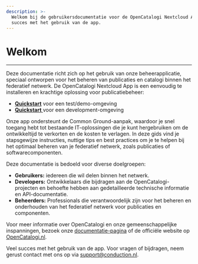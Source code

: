 ```yaml
---
description: >-
  Welkom bij de gebruikersdocumentatie voor de OpenCatalogi Nextcloud App. Veel
  succes met het gebruik van de app.
---
```


# Welkom

***

Deze documentatie richt zich op het gebruik van onze beheerapplicatie, speciaal ontworpen voor het beheren van publicaties en catalogi binnen het federatief netwerk. De OpenCatalogi Nextcloud App is een eenvoudig te installeren en krachtige oplossing voor publicatiebeheer:

* [**Quickstart**](installatie/instructies.md) voor een test/demo-omgeving
* [**Quickstart** ](developers/installatie-van-nextcloud-development-omgeving.md)voor een development-omgeving

Onze app ondersteunt de Common Ground-aanpak, waardoor je snel toegang hebt tot bestaande IT-oplossingen die je kunt hergebruiken om de ontwikkeltijd te verkorten en de kosten te verlagen. In deze gids vind je stapsgewijze instructies, nuttige tips en best practices om je te helpen bij het optimaal beheren van je federatief netwerk, zoals publicaties of softwarecomponenten.

Deze documentatie is bedoeld voor diverse doelgroepen:

* **Gebruikers:** iedereen die wil delen binnen het netwerk.
* **Developers:** Ontwikkelaars die bijdragen aan de OpenCatalogi-projecten en behoefte hebben aan gedetailleerde technische informatie en API-documentatie.
* **Beheerders:** Professionals die verantwoordelijk zijn voor het beheren en onderhouden van het federatief netwerk voor publicaties en componenten.

Voor meer informatie over OpenCatalogi en onze gemeenschappelijke inspanningen, bezoek onze [documentatie-pagina](https://documentatie.opencatalogi.nl) of de officiële website op [OpenCatalogi.nl](https://opencatalogi.nl).

Veel succes met het gebruik van de app. Voor vragen of bijdragen, neem gerust contact met ons op via [support@conduction.nl](mailto:support@conduction.nl).
